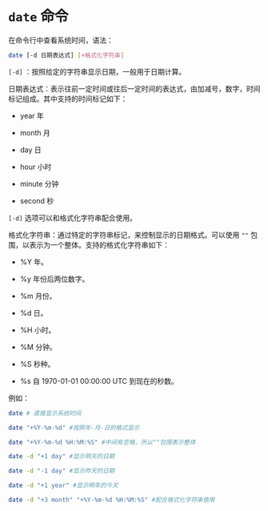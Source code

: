 # `date` 命令

在命令行中查看系统时间，语法：

```bash
date [-d 日期表达式] [+格式化字符串]
```

`[-d]` ：按照给定的字符串显示日期，一般用于日期计算。

日期表达式：表示往前一定时间或往后一定时间的表达式，由加减号，数字，时间标记组成。其中支持的时间标记如下：

- year 年

- month 月

- day 日

- hour 小时

- minute 分钟

- second 秒

`[-d]` 选项可以和格式化字符串配合使用。

格式化字符串：通过特定的字符串标记，来控制显示的日期格式。可以使用 `""` 包围，以表示为一个整体。支持的格式化字符串如下：

- %Y 年。

- %y 年份后两位数字。

- %m 月份。

- %d 日。

- %H 小时。

- %M 分钟。

- %S 秒种。

- %s 自 1970-01-01 00:00:00 UTC 到现在的秒数。

例如：

```bash
date # 直接显示系统时间

date "+%Y-%m-%d" #按照年-月-日的格式显示

date "+%Y-%m-%d %H:%M:%S" #中间有空格，所以""包围表示整体

date -d "+1 day" #显示明天的日期

date -d "-1 day" #显示昨天的日期

date -d "+1 year" #显示明年的今天

date -d "+3 month" "+%Y-%m-%d %H:%M:%S" #配合格式化字符串使用
```